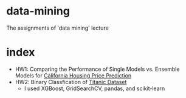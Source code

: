 # data-mining
The assignments of 'data mining' lecture
# index
- HW1: Comparing the Performance of Single Models vs. Ensemble Models for [California Housing Price Prediction](https://www.kaggle.com/datasets/camnugent/california-housing-prices)
- HW2: Binary Classfication of [Titanic Dataset](https://www.kaggle.com/c/titanic/data)
  - I used XGBoost, GridSearchCV, pandas, and scikit-learn
